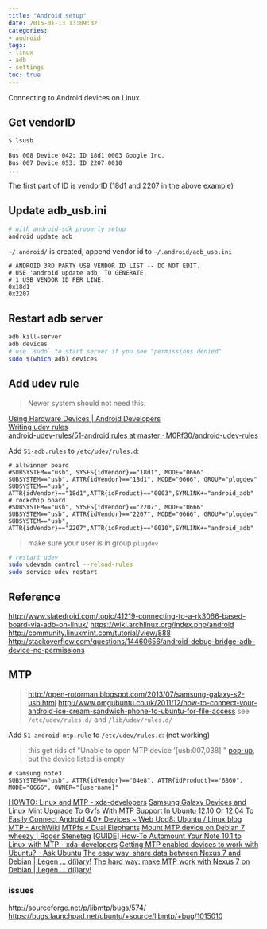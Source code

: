 ```yaml
---
title: "Android setup"
date: 2015-01-13 13:09:32
categories:
- android
tags:
- linux
- adb
- settings
toc: true
---
```


Connecting to Android devices on Linux.

<!-- more -->

## Get vendorID

```sh
$ lsusb
...
Bus 008 Device 042: ID 18d1:0003 Google Inc. 
Bus 007 Device 053: ID 2207:0010  
...
```

The first part of ID is vendorID (18d1 and 2207 in the above example)

## Update adb_usb.ini

```sh
# with android-sdk properly setup
android update adb
```

`~/.android/` is created, append vendor id to `~/.android/adb_usb.ini`

```
# ANDROID 3RD PARTY USB VENDOR ID LIST -- DO NOT EDIT.
# USE 'android update adb' TO GENERATE.
# 1 USB VENDOR ID PER LINE.
0x18d1
0x2207
```

## Restart adb server

```sh
adb kill-server
adb devices
# use `sudo` to start server if you see "permissions denied"
sudo $(which adb) devices
```

## Add udev rule

> Newer system should not need this.

[Using Hardware Devices | Android Developers](http://developer.android.com/tools/device.html)  
[Writing udev rules](http://www.reactivated.net/writing_udev_rules.html)  
[android-udev-rules/51-android.rules at master · M0Rf30/android-udev-rules](https://github.com/M0Rf30/android-udev-rules/blob/master/51-android.rules)

Add `51-adb.rules` to `/etc/udev/rules.d`:
```
# allwinner board
#SUBSYSTEM=="usb", SYSFS{idVendor}=="18d1", MODE="0666"
SUBSYSTEM=="usb", ATTR{idVendor}=="18d1", MODE="0666", GROUP="plugdev"
SUBSYSTEM=="usb", ATTR{idVendor}=="18d1",ATTR{idProduct}=="0003",SYMLINK+="android_adb"
# rockchip board
#SUBSYSTEM=="usb", SYSFS{idVendor}=="2207", MODE="0666"
SUBSYSTEM=="usb", ATTR{idVendor}=="2207", MODE="0666", GROUP="plugdev"
SUBSYSTEM=="usb", ATTR{idVendor}=="2207",ATTR{idProduct}=="0010",SYMLINK+="android_adb"
```
> make sure your user is in group `plugdev`

```sh
# restart udev
sudo udevadm control --reload-rules
sudo service udev restart
```

## Reference

http://www.slatedroid.com/topic/41219-connecting-to-a-rk3066-based-board-via-adb-on-linux/
https://wiki.archlinux.org/index.php/android
http://community.linuxmint.com/tutorial/view/888
http://stackoverflow.com/questions/14460656/android-debug-bridge-adb-device-no-permissions

## MTP

> http://open-rotorman.blogspot.com/2013/07/samsung-galaxy-s2-usb.html
> http://www.omgubuntu.co.uk/2011/12/how-to-connect-your-android-ice-cream-sandwich-phone-to-ubuntu-for-file-access
> see `/etc/udev/rules.d/` and `/lib/udev/rules.d/`

Add `51-android-mtp.rule` to `/etc/udev/rules.d`: (not working)

> this get rids of "Unable to open MTP device '[usb:007,038]'" [pop-up](https://www.youtube.com/watch?v=SV4x_Oc3EPg), but the device listed is empty

```
# samsung note3
SUBSYSTEM=="usb", ATTR{idVendor}=="04e8", ATTR{idProduct}=="6860", MODE="0666", OWNER="[username]"
```

[HOWTO: Linux and MTP - xda-developers](http://forum.xda-developers.com/showthread.php?t=2055563)
[Samsung Galaxy Devices and Linux Mint](http://forums.linuxmint.com/viewtopic.php?t=116879#p660869)
[Upgrade To Gvfs With MTP Support In Ubuntu 12.10 Or 12.04 To Easily Connect Android 4.0+ Devices ~ Web Upd8: Ubuntu / Linux blog](http://www.webupd8.org/2013/01/upgrade-to-gvfs-with-mtp-support-in.html)
[MTP - ArchWiki](https://wiki.archlinux.org/index.php/MTP)
[MTPfs « Dual Elephants](http://www.adebenham.com/mtpfs/)
[Mount MTP device on Debian 7 wheezy | Roger Steneteg](http://roger.steneteg.org/299/mount-mtp-device-on-debian-7-wheezy/)
[[GUIDE] How-To Automount Your Note 10.1 to Linux with MTP - xda-developers](http://forum.xda-developers.com/showthread.php?t=2140939)
[Getting MTP enabled devices to work with Ubuntu? - Ask Ubuntu](http://askubuntu.com/questions/87667/getting-mtp-enabled-devices-to-work-with-ubuntu/308366#308366)
[The easy way: share data between Nexus 7 and Debian | Legen ... d(i)ary!](http://www.legendiary.at/2013/01/27/the-easy-way-share-data-between-nexus-7-and-debian/)
[The hard way: make MTP work with Nexus 7 on Debian | Legen ... d(i)ary!](http://www.legendiary.at/2013/01/27/the-hard-way-make-mtp-work-with-nexus-7-on-debian/)

### issues

http://sourceforge.net/p/libmtp/bugs/574/
https://bugs.launchpad.net/ubuntu/+source/libmtp/+bug/1015010
